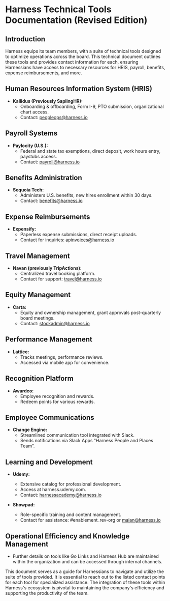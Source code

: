 # Harness Technical Tools Documentation (Revised Edition)

## **Introduction**

Harness equips its team members, with a suite of technical tools designed to optimize operations across the board. This technical document outlines these tools and provides contact information for each, ensuring Harnessians have access to necessary resources for HRIS, payroll, benefits, expense reimbursements, and more.

## **Human Resources Information System (HRIS)**

- **Kallidus (Previously SaplingHR):**
  - Onboarding & offboarding, Form I-9, PTO submission, organizational chart access.
  - Contact: peopleops@harness.io

## **Payroll Systems**

- **Paylocity (U.S.):** 
  - Federal and state tax exemptions, direct deposit, work hours entry, paystubs access.
  - Contact: payroll@harness.io

## **Benefits Administration**

- **Sequoia Tech:**
  - Administers U.S. benefits, new hires enrollment within 30 days.
  - Contact: benefits@harness.io

## **Expense Reimbursements**

- **Expensify:**
  - Paperless expense submissions, direct receipt uploads.
  - Contact for inquiries: apinvoices@harness.io

## **Travel Management**

- **Navan (previously TripActions):**
  - Centralized travel booking platform.
  - Contact for support: travel@harness.io

## **Equity Management**

- **Carta:**
  - Equity and ownership management, grant approvals post-quarterly board meetings.
  - Contact: stockadmin@harness.io

## **Performance Management**

- **Lattice:**
  - Tracks meetings, performance reviews.
  - Accessed via mobile app for convenience.

## **Recognition Platform**

- **Awardco:**
  - Employee recognition and rewards.
  - Redeem points for various rewards.

## **Employee Communications**

- **Change Engine:**
  - Streamlined communication tool integrated with Slack.
  - Sends notifications via Slack Apps “Harness People and Places Team”.

## **Learning and Development**

- **Udemy:**
  - Extensive catalog for professional development.
  - Access at harness.udemy.com.
  - Contact: harnessacademy@harness.io

- **Showpad:**
  - Role-specific training and content management.
  - Contact for assistance: #enablement_rev-org or maian@harness.io

## **Operational Efficiency and Knowledge Management**

- Further details on tools like Go Links and Harness Hub are maintained within the organization and can be accessed through internal channels.

This document serves as a guide for Harnessians to navigate and utilize the suite of tools provided. It is essential to reach out to the listed contact points for each tool for specialized assistance. The integration of these tools within Harness's ecosystem is pivotal to maintaining the company's efficiency and supporting the productivity of the team.
